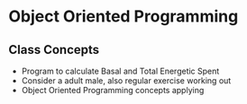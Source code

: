# Object Oriented Programming

## Class Concepts

* Program to calculate Basal and Total Energetic Spent
* Consider a adult male, also regular exercise working out
* Object Oriented Programming concepts applying
